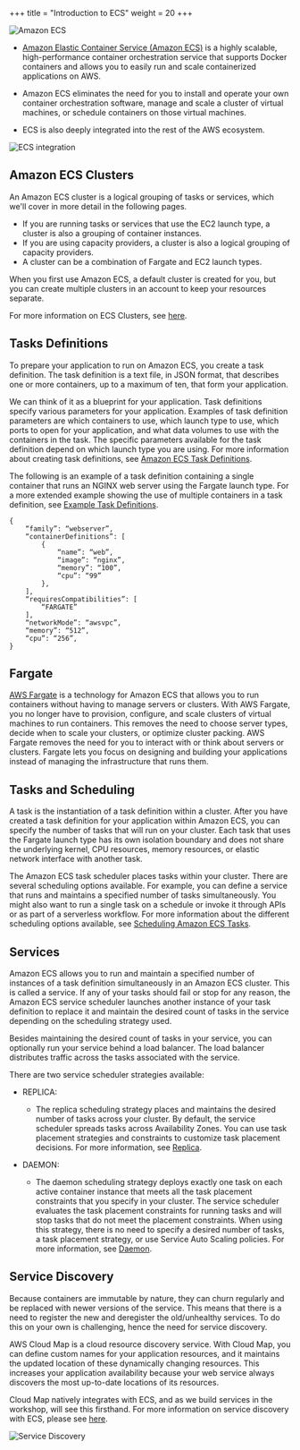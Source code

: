 +++
title = "Introduction to ECS"
weight = 20
+++

![Amazon ECS](/images/ecs-spot-capacity-providers/ecs.png)    

- [Amazon Elastic Container Service (Amazon ECS)](https://aws.amazon.com/ecs/) is a highly scalable, high-performance container orchestration service that supports Docker containers and allows you to easily run and scale containerized applications on AWS.

- Amazon ECS eliminates the need for you to install and operate your own container orchestration software, manage and scale a cluster of virtual machines, or schedule containers on those virtual machines.

- ECS is also deeply integrated into the rest of the AWS ecosystem.

![ECS integration](/images/ecs-spot-capacity-providers/integration.svg)

## Amazon ECS Clusters 

An Amazon ECS cluster is a logical grouping of tasks or services, which we'll cover in more detail in the following pages.

- If you are running tasks or services that use the EC2 launch type, a cluster is also a grouping of container instances.
- If you are using capacity providers, a cluster is also a logical grouping of capacity providers.
- A cluster can be a combination of Fargate and EC2 launch types.

When you first use Amazon ECS, a default cluster is created for you, but you can create multiple clusters in an account to keep your resources separate.

For more information on ECS Clusters, see [here](https://docs.aws.amazon.com/AmazonECS/latest/developerguide/clusters.html).

## Tasks Definitions


To prepare your application to run on Amazon ECS, you create a task definition. The task definition is a text file, in JSON format, that describes one or more containers, up to a maximum of ten, that form your application.

We can think of it as a blueprint for your application. Task definitions specify various parameters for your application. Examples of task definition parameters are which containers to use, which launch type to use, which ports to open for your application, and what data volumes to use with the containers in the task. The specific parameters available for the task definition depend on which launch type you are using. For more information about creating task definitions, see [Amazon ECS Task Definitions](https://docs.aws.amazon.com/AmazonECS/latest/developerguide/task_definitions.html).

The following is an example of a task definition containing a single container that runs an NGINX web server using the Fargate launch type. For a more extended example showing the use of multiple containers in a task definition, see [Example Task Definitions](https://docs.aws.amazon.com/AmazonECS/latest/developerguide/example_task_definitions.html).

```
{
    “family”: “webserver”,
    “containerDefinitions”: [
        {
            “name”: “web”,
            “image”: “nginx”,
            “memory”: “100”,
            “cpu”: “99”
        },
    ],
    “requiresCompatibilities”: [
        “FARGATE”
    ],
    “networkMode”: “awsvpc”,
    “memory”: “512”,
    “cpu”: “256”,
}
```

## Fargate

[AWS Fargate](https://aws.amazon.com/fargate/) is a technology for Amazon ECS that allows you to run containers without having to manage servers or clusters. With AWS Fargate, you no longer have to provision, configure, and scale clusters of virtual machines to run containers. This removes the need to choose server types, decide when to scale your clusters, or optimize cluster packing. AWS Fargate removes the need for you to interact with or think about servers or clusters. Fargate lets you focus on designing and building your applications instead of managing the infrastructure that runs them.

## Tasks and Scheduling

A task is the instantiation of a task definition within a cluster. After you have created a task definition for your application within Amazon ECS, you can specify the number of tasks that will run on your cluster. Each task that uses the Fargate launch type has its own isolation boundary and does not share the underlying kernel, CPU resources, memory resources, or elastic network interface with another task.

The Amazon ECS task scheduler places tasks within your cluster. There are several scheduling options available. For example, you can define a service that runs and maintains a specified number of tasks simultaneously.  You might also want to run a single task on a schedule or invoke it through APIs or as part of a serverless workflow. For more information about the different scheduling options available, see [Scheduling Amazon ECS Tasks](https://docs.aws.amazon.com/AmazonECS/latest/developerguide/scheduling_tasks.html).

## Services

Amazon ECS allows you to run and maintain a specified number of instances of a task definition simultaneously in an Amazon ECS cluster. This is called a service. If any of your tasks should fail or stop for any reason, the Amazon ECS service scheduler launches another instance of your task definition to replace it and maintain the desired count of tasks in the service depending on the scheduling strategy used.

Besides maintaining the desired count of tasks in your service, you can optionally run your service behind a load balancer. The load balancer distributes traffic across the tasks associated with the service. 

There are two service scheduler strategies available:

- REPLICA: 

  - The replica scheduling strategy places and maintains the desired number of tasks across your cluster. By default, the service scheduler spreads tasks across Availability Zones. You can use task placement strategies and constraints to customize task placement decisions. For more information, see [Replica](https://docs.aws.amazon.com/AmazonECS/latest/developerguide/ecs_services.html#service_scheduler_replica).

- DAEMON: 

  - The daemon scheduling strategy deploys exactly one task on each active container instance that meets all the task placement constraints that you specify in your cluster. The service scheduler evaluates the task placement constraints for running tasks and will stop tasks that do not meet the placement constraints. When using this strategy, there is no need to specify a desired number of tasks, a task placement strategy, or use Service Auto Scaling policies. For more information, see [Daemon](https://docs.aws.amazon.com/AmazonECS/latest/developerguide/ecs_services.html#service_scheduler_daemon).


## Service Discovery

Because containers are immutable by nature, they can churn regularly and be replaced with newer versions of the service. This means that there is a need to register the new and deregister the old/unhealthy services. To do this on your own is challenging, hence the need for service discovery.

AWS Cloud Map is a cloud resource discovery service. With Cloud Map, you can define custom names for your application resources, and it maintains the updated location of these dynamically changing resources. This increases your application availability because your web service always discovers the most up-to-date locations of its resources.

Cloud Map natively integrates with ECS, and as we build services in the workshop, will see this firsthand. For more information on service discovery with ECS, please see [here](https://docs.aws.amazon.com/AmazonECS/latest/developerguide/service-discovery.html).

![Service Discovery](/images/ecs-spot-capacity-providers/cloudmapproduct.png)